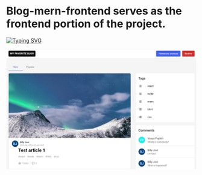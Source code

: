 # Blog-mern-frontend serves as the frontend portion of the project.


[![Typing SVG](https://readme-typing-svg.demolab.com?font=Fira+Code&weight=600&size=30&pause=1000&random=false&width=800&lines=Using+MERN+(MongoDB%2C+Express%2C+React%2C+Node))](https://git.io/typing-svg)


![blog-mern](https://github.com/remmi755/blog-mern/blob/master/blog-MERN.jpg)

